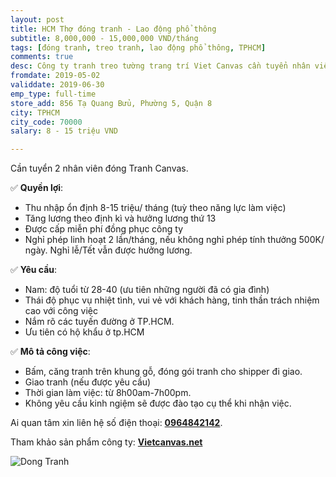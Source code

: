 ```yaml
---
layout: post
title: HCM Thợ đóng tranh - Lao động phổ thông
subtitle: 8,000,000 - 15,000,000 VND/tháng
tags: [đóng tranh, treo tranh, lao động phổ thông, TPHCM]
comments: true
desc: Công ty tranh treo tường trang trí Viet Canvas cần tuyển nhân viên đóng tranh Canvas. Thu nhập ổn định 8-15 triệu/ tháng (tuỳ theo năng lực làm việc)
fromdate: 2019-05-02
validdate: 2019-06-30
emp_type: full-time
store_add: 856 Tạ Quang Bửu, Phường 5, Quận 8
city: TPHCM
city_code: 70000
salary: 8 - 15 triệu VND

---
```


Cần tuyển 2 nhân viên đóng Tranh Canvas.

✅ **Quyền lợi**:

- Thu nhập ổn định 8-15 triệu/ tháng (tuỳ theo năng lực làm việc)
- Tăng lương theo định kì và hưởng lương thứ 13
- Được cấp miễn phí đồng phục công ty
- Nghỉ phép linh hoạt 2 lần/tháng, nếu không nghỉ phép tính thưởng 500K/ ngày. Nghỉ lễ/Tết vẫn được hưởng lương.

✅ **Yêu cầu**:

- Nam: độ tuổi từ 28-40 (ưu tiên những người đã có gia đình)
- Thái độ phục vụ nhiệt tình, vui vẻ với khách hàng, tinh thần trách nhiệm cao với công việc
- Nắm rõ các tuyến đường ở TP.HCM. 
- Ưu tiên có hộ khẩu ở tp.HCM

✅ **Mô tả công việc**:

- Bấm, căng tranh trên khung gỗ, đóng gói tranh cho shipper đi giao.
- Giao tranh (nếu được yêu cầu)
- Thời gian làm việc: từ 8h00am-7h00pm.
- Không yêu cầu kinh ngiệm sẽ được đào tạo cụ thể khi nhận việc.

Ai quan tâm xin liên hệ số điện thoại: [**0964842142**](tel:0964842142).

Tham khảo sản phẩm công ty: [**Vietcanvas.net**](https://vietcanvas.net)

![Dong Tranh](/img/dong-tranh.png)